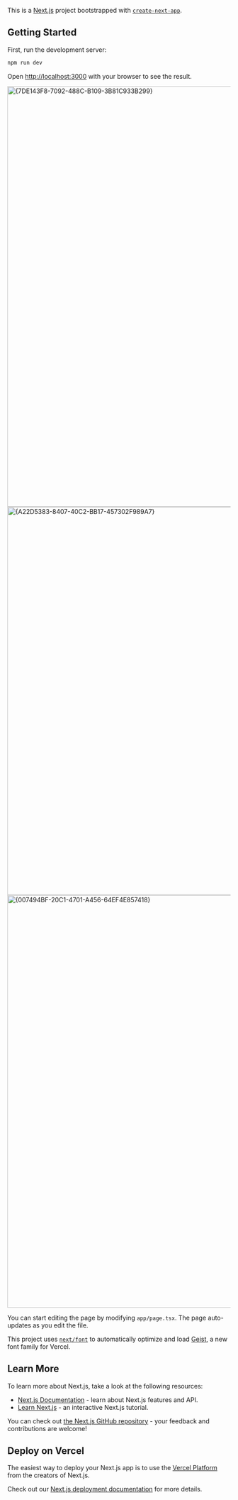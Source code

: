 This is a [Next.js](https://nextjs.org) project bootstrapped with [`create-next-app`](https://nextjs.org/docs/app/api-reference/cli/create-next-app).

## Getting Started

First, run the development server:

```bash
npm run dev
```

Open [http://localhost:3000](http://localhost:3000) with your browser to see the result.




<img width="1920" height="948" alt="{7DE143F8-7092-488C-B109-3B81C933B299}" src="https://github.com/user-attachments/assets/99b7ebf1-422a-46c8-bb22-b363875ef177" />



<img width="1919" height="875" alt="{A22D5383-8407-40C2-BB17-457302F989A7}" src="https://github.com/user-attachments/assets/74dc364f-5663-4720-9115-1828028b047c" />

<img width="1919" height="930" alt="{007494BF-20C1-4701-A456-64EF4E857418}" src="https://github.com/user-attachments/assets/083796b9-2f1e-45b6-8f87-467f51e6871a" />


You can start editing the page by modifying `app/page.tsx`. The page auto-updates as you edit the file.

This project uses [`next/font`](https://nextjs.org/docs/app/building-your-application/optimizing/fonts) to automatically optimize and load [Geist](https://vercel.com/font), a new font family for Vercel.

## Learn More

To learn more about Next.js, take a look at the following resources:

- [Next.js Documentation](https://nextjs.org/docs) - learn about Next.js features and API.
- [Learn Next.js](https://nextjs.org/learn) - an interactive Next.js tutorial.

You can check out [the Next.js GitHub repository](https://github.com/vercel/next.js) - your feedback and contributions are welcome!

## Deploy on Vercel

The easiest way to deploy your Next.js app is to use the [Vercel Platform](https://vercel.com/new?utm_medium=default-template&filter=next.js&utm_source=create-next-app&utm_campaign=create-next-app-readme) from the creators of Next.js.

Check out our [Next.js deployment documentation](https://nextjs.org/docs/app/building-your-application/deploying) for more details.
